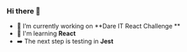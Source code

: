 ### Hi there 👋

- 🚀 I’m currently working on **Dare IT React Challenge **
- 📘 I'm learning **React** 
- ➡️ The next step is testing in **Jest**
